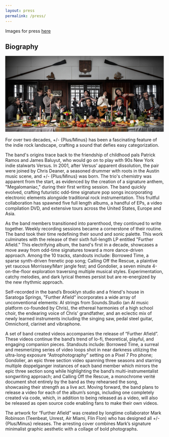 ```yaml
---
layout: press
permalink: /press/
---
```


Images for press [here](/assets/press/Press-032224.zip)

## Biography

![Dinner](/assets/img/dinner.jpg)

For over two decades, +/- {Plus/Minus} has been a fascinating feature of the
indie rock landscape, crafting a sound that defies easy categorization.

The band's origins trace back to the friendship of childhood pals Patrick Ramos
and James Baluyut, who would go on to play with 90s New York indie stalwarts
Versus. In 2001, after Versus’ apparent dissolution, the pair were joined by
Chris Deaner, a seasoned drummer with roots in the Austin music scene, and +/-
{Plus/Minus} was born. The trio's chemistry was apparent from the start, as
evidenced by the creation of a signature anthem, "Megalomaniac," during their
first writing session. The band quickly evolved, crafting futuristic odd-time
signature pop songs incorporating electronic elements alongside traditional rock
instrumentation. This fruitful collaboration has spawned five full length
albums, a handful of EPs, a video compilation DVD, and extensive tours across
the United States, Europe and Asia.

As the band members transitioned into parenthood, they continued to write
together. Weekly recording sessions became a cornerstone of their routine. The
band took their time redefining their sound and sonic palette. This work
culminates with the release of their sixth full-length LP entitled "Further
Afield." This electrifying album, the band's first in a decade, showcases a move
away from odd-time signatures toward a more dance-driven approach. Among the 10
tracks, standouts include: Borrowed Time, a sparse synth-driven frenetic pop
song; Calling Off the Rescue, a plaintive yet raucous Morrissey/Marr jangle
fest; and Gondolier, a seven minute 4-on-the-floor exploration traversing
multiple musical styles. Experimentation, catchy melodies, and dark lyrical
themes persist but are re-energized by the new rhythmic approach.

Self-recorded in the band’s Brooklyn studio and a friend's house in Saratoga
Springs, "Further Afield" incorporates a wide array of unconventional elements:
AI strings from Sounds.Studio (an AI music platform co-founded by Chris), the
ethereal harmonies of a high school choir, the endearing voice of Chris'
grandfather, and an eclectic mix of newly learned instruments including the
singing saw, pedal steel guitar, Omnichord, clarinet and vibraphone.

A set of band created videos accompanies the release of “Further Afield”. These
videos continue the band’s trend of lo-fi, theoretical, playful, and engaging
companion pieces. Standouts include: Borrowed Time, a surreal and mesmerizing
series of video loops shot in near darkness utilizing the ultra-long exposure
“Astrophotography” setting on a Pixel 7 Pro phone; Gondolier, an epic three
section video spanning three seasons and starring multiple doppelganger
instances of each band member which mirrors the epic three section song while
highlighting the band’s multi-instrumentalist songwriting approach; and Calling
Off the Rescue, a monochrome verité document shot entirely by the band as they
rehearsed the song, showcasing their strength as a live act. Moving forward, the
band plans to release a video for each of the album’s songs, including one
completely created via code, which, in addition to being released as a video,
will also be released as open source code enabling fans to make their own
videos.

The artwork for “Further Afield” was created by longtime collaborator Mark
Robinson (Teenbeat, Unrest, Air Miami, Flin Flon) who has designed all +/-
{Plus/Minus} releases. The arresting cover combines Mark’s signature minimalist
graphic aesthetic with a collage of bold photographs.
